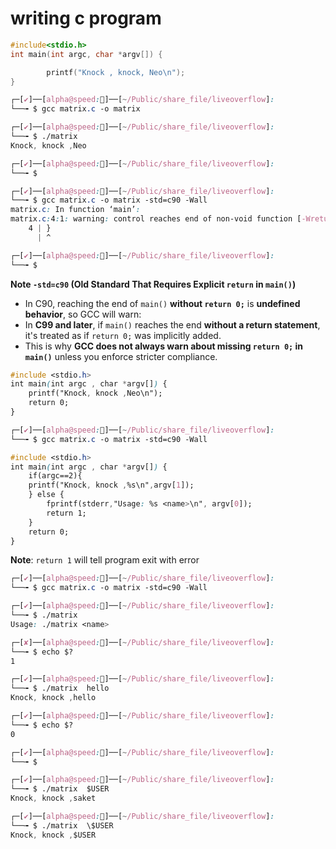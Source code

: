 
# writing c program

```c
#include<stdio.h>
int main(int argc, char *argv[]) {

        printf("Knock , knock, Neo\n");
}

```

```css
┌─[✔]──[alpha@speed:🐧]──[~/Public/share_file/liveoverflow]:
└──╼ $ gcc matrix.c -o matrix                                                                                                                                                             

┌─[✔]──[alpha@speed:🐧]──[~/Public/share_file/liveoverflow]:
└──╼ $ ./matrix
Knock, knock ,Neo

┌─[✔]──[alpha@speed:🍓]──[~/Public/share_file/liveoverflow]:
└──╼ $ 

```

```css
┌─[✔]──[alpha@speed:🍓]──[~/Public/share_file/liveoverflow]:
└──╼ $ gcc matrix.c -o matrix -std=c90 -Wall                                                                                                                                              
matrix.c: In function ‘main’:                                                                                                                                                             
matrix.c:4:1: warning: control reaches end of non-void function [-Wreturn-type]                                                                                                           
    4 | }                                                                                                                                                                                 
      | ^                                                                                                                                                                                 

┌─[✔]──[alpha@speed:🚀]──[~/Public/share_file/liveoverflow]:
└──╼ $ 

```

**Note `-std=c90` (Old Standard That Requires Explicit `return` in `main()`)**
- In C90, reaching the end of `main()` **without `return 0;`** is **undefined behavior**, so GCC will warn:
- In **C99 and later**, if `main()` reaches the end **without a return statement**, it's treated as if `return 0;` was implicitly added.
- This is why **GCC does not always warn about missing `return 0;` in `main()`** unless you enforce stricter compliance.

```css
#include <stdio.h>
int main(int argc , char *argv[]) {
    printf("Knock, knock ,Neo\n");
    return 0;
}

```

```css
┌─[✔]──[alpha@speed:🚀]──[~/Public/share_file/liveoverflow]:
└──╼ $ gcc matrix.c -o matrix -std=c90 -Wall

```

```css
#include <stdio.h>
int main(int argc , char *argv[]) {
    if(argc==2){
    printf("Knock, knock ,%s\n",argv[1]);
    } else {
        fprintf(stderr,"Usage: %s <name>\n", argv[0]);
        return 1;
    }
    return 0;
}


```

**Note**: `return 1` will tell program exit with error

```css
┌─[✔]──[alpha@speed:🐧]──[~/Public/share_file/liveoverflow]:
└──╼ $ gcc matrix.c -o matrix -std=c90 -Wall

┌─[✔]──[alpha@speed:🐧]──[~/Public/share_file/liveoverflow]:
└──╼ $ ./matrix 
Usage: ./matrix <name>

┌─[✘]──[alpha@speed:🍑]──[~/Public/share_file/liveoverflow]:
└──╼ $ echo $?
1

┌─[✔]──[alpha@speed:🐧]──[~/Public/share_file/liveoverflow]:
└──╼ $ ./matrix  hello
Knock, knock ,hello

┌─[✔]──[alpha@speed:🐧]──[~/Public/share_file/liveoverflow]:
└──╼ $ echo $?
0

```

```css
┌─[✔]──[alpha@speed:🐧]──[~/Public/share_file/liveoverflow]:
└──╼ $ 

┌─[✔]──[alpha@speed:🐧]──[~/Public/share_file/liveoverflow]:
└──╼ $ ./matrix  $USER
Knock, knock ,saket

┌─[✔]──[alpha@speed:🍓]──[~/Public/share_file/liveoverflow]:
└──╼ $ ./matrix  \$USER
Knock, knock ,$USER
```